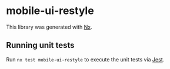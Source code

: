 # mobile-ui-restyle

This library was generated with [Nx](https://nx.dev).

## Running unit tests

Run `nx test mobile-ui-restyle` to execute the unit tests via [Jest](https://jestjs.io).
